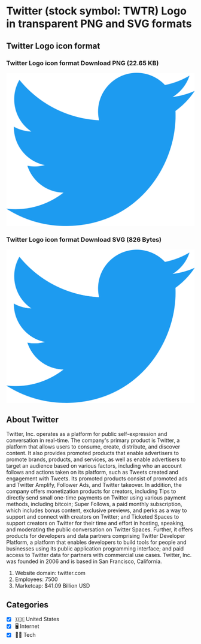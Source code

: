 # Twitter (stock symbol: TWTR) Logo in transparent PNG and SVG formats

## Twitter Logo icon format

### Twitter Logo icon format Download PNG (22.65 KB)

![Twitter Logo icon format Download PNG (22.65 KB)](/img/orig/TWTR-358c8f8c.png)

### Twitter Logo icon format Download SVG (826 Bytes)

![Twitter Logo icon format Download SVG (826 Bytes)](/img/orig/TWTR-6e38ff77.svg)

## About Twitter

Twitter, Inc. operates as a platform for public self-expression and conversation in real-time. The company's primary product is Twitter, a platform that allows users to consume, create, distribute, and discover content. It also provides promoted products that enable advertisers to promote brands, products, and services, as well as enable advertisers to target an audience based on various factors, including who an account follows and actions taken on its platform, such as Tweets created and engagement with Tweets. Its promoted products consist of promoted ads and Twitter Amplify, Follower Ads, and Twitter takeover. In addition, the company offers monetization products for creators, including Tips to directly send small one-time payments on Twitter using various payment methods, including bitcoin; Super Follows, a paid monthly subscription, which includes bonus content, exclusive previews, and perks as a way to support and connect with creators on Twitter; and Ticketed Spaces to support creators on Twitter for their time and effort in hosting, speaking, and moderating the public conversation on Twitter Spaces. Further, it offers products for developers and data partners comprising Twitter Developer Platform, a platform that enables developers to build tools for people and businesses using its public application programming interface; and paid access to Twitter data for partners with commercial use cases. Twitter, Inc. was founded in 2006 and is based in San Francisco, California.

1. Website domain: twitter.com
2. Employees: 7500
3. Marketcap: $41.09 Billion USD


## Categories
- [x] 🇺🇸 United States
- [x] 🖥️ Internet
- [x] 👩‍💻 Tech
